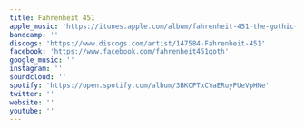 ```yaml
---
title: Fahrenheit 451
apple_music: 'https://itunes.apple.com/album/fahrenheit-451-the-gothic-years-and-after/153441953'
bandcamp: ''
discogs: 'https://www.discogs.com/artist/147584-Fahrenheit-451'
facebook: 'https://www.facebook.com/fahrenheit451goth'
google_music: ''
instagram: ''
soundcloud: ''
spotify: 'https://open.spotify.com/album/3BKCPTxCYaERuyPUeVpHNe'
twitter: ''
website: ''
youtube: ''
---
```

